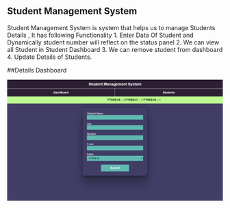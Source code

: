 ## Student Management System 

Student Management System is system that helps us to manage Students Details , It has following Functionality 1. Enter Data Of Student and Dynamically student number will reflect on the status panel 2. We can view all Student in Student Dashboard 3. We can remove student from dashboard 4. Update Details of Students.


##Details Dashboard

![details](https://github.com/AnkitRana26/Student-Managment/blob/main/src/Details%20DashBoard.png)

